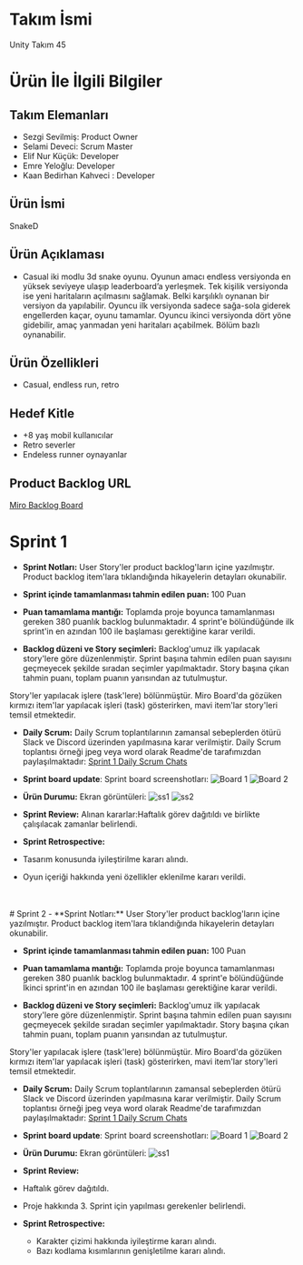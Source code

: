 
# Takım İsmi<br/>
Unity Takım 45 

# Ürün İle İlgili Bilgiler<br/>
## Takım Elemanları<br/>
- Sezgi Sevilmiş: Product Owner<br/>
- Selami Deveci: Scrum Master<br/>
- Elif Nur Küçük: Developer<br/>
- Emre Yeloğlu: Developer<br/>
- Kaan Bedirhan Kahveci : Developer<br/>

## Ürün İsmi
SnakeD
## Ürün Açıklaması
- Casual iki modlu 3d snake oyunu. Oyunun amacı endless versiyonda en yüksek seviyeye ulaşıp leaderboard’a yerleşmek. Tek kişilik versiyonda ise yeni haritaların açılmasını sağlamak. Belki karşılıklı oynanan bir versiyon da yapılabilir. 
Oyuncu ilk versiyonda sadece sağa-sola giderek engellerden kaçar, oyunu tamamlar.
Oyuncu ikinci versiyonda dört yöne gidebilir, amaç yanmadan yeni haritaları açabilmek. Bölüm bazlı oynanabilir.
## Ürün Özellikleri 
- Casual, endless run, retro
## Hedef Kitle
- +8 yaş mobil kullanıcılar
- Retro severler
- Endeless runner oynayanlar
## Product Backlog URL
[Miro Backlog Board](https://miro.com/app/board/uXjVO7O1dUY=/?moveToWidget=3458764524890787169&cot=14)

# Sprint 1
- **Sprint Notları:** User Story'ler product backlog'ların içine yazılmıştır. Product backlog item'lara tıklandığında hikayelerin detayları okunabilir.

- **Sprint içinde tamamlanması tahmin edilen puan:** 100 Puan

- **Puan tamamlama mantığı:** Toplamda proje boyunca tamamlanması gereken 380 puanlık backlog bulunmaktadır. 4 sprint'e bölündüğünde ilk sprint'in en azından 100 ile başlaması gerektiğine karar verildi.

- **Backlog düzeni ve Story seçimleri:** Backlog'umuz ilk yapılacak story'lere göre düzenlenmiştir. Sprint başına tahmin edilen puan sayısını geçmeyecek şekilde sıradan seçimler yapılmaktadır. Story başına çıkan tahmin puanı, toplam puanın yarısından az tutulmuştur.

Story'ler yapılacak işlere (task'lere) bölünmüştür. Miro Board'da gözüken kırmızı item'lar yapılacak işleri (task) gösterirken, mavi item'lar story'leri temsil etmektedir.

- **Daily Scrum:** Daily Scrum toplantılarının zamansal sebeplerden ötürü Slack ve Discord üzerinden yapılmasına karar verilmiştir. Daily Scrum toplantısı örneği jpeg veya word olarak Readme'de tarafımızdan paylaşılmaktadır: [Sprint 1 Daily Scrum Chats](https://drive.google.com/file/d/1RALBW0VaJiG5ctWVUIQ-G1Rb14jhN5UZ/view?usp=sharing)
- **Sprint board update**: Sprint board screenshotları:
![Board 1](https://github.com/selamideveci/OUAUnityTakim45/blob/main/Sprint%20File/Sprint%20Board/43bb6f8767ef40e3beefbee05f8f56d5.png)
![Board 2](https://github.com/selamideveci/OUAUnityTakim45/blob/main/Sprint%20File/Sprint%20Board/e72523dbbdac75c952ba3e9a67138482.png)
- **Ürün Durumu:** Ekran görüntüleri:
![ss1](https://github.com/selamideveci/OUAUnityTakim45/blob/main/Sprint%20File/Screenshots/05c20aa19545833f6814ef845ba3748d.png)
![ss2](https://github.com/selamideveci/OUAUnityTakim45/blob/main/Sprint%20File/Screenshots/5a24162619151bb9e28011b7542b9e7d.png)

- **Sprint Review:** Alınan kararlar:Haftalık görev dağıtıldı ve birlikte çalışılacak zamanlar belirlendi. 

- **Sprint Retrospective:**
 - Tasarım konusunda iyileştirilme kararı alındı.
 - Oyun içeriği hakkında yeni özellikler eklenilme kararı verildi.
 <br/>
  <br/>
# Sprint 2
- **Sprint Notları:** User Story'ler product backlog'ların içine yazılmıştır. Product backlog item'lara tıklandığında hikayelerin detayları okunabilir.

- **Sprint içinde tamamlanması tahmin edilen puan:** 100 Puan

- **Puan tamamlama mantığı:** Toplamda proje boyunca tamamlanması gereken 380 puanlık backlog bulunmaktadır. 4 sprint'e bölündüğünde İkinci sprint'in en azından 100 ile başlaması gerektiğine karar verildi.

- **Backlog düzeni ve Story seçimleri:** Backlog'umuz ilk yapılacak story'lere göre düzenlenmiştir. Sprint başına tahmin edilen puan sayısını geçmeyecek şekilde sıradan seçimler yapılmaktadır. Story başına çıkan tahmin puanı, toplam puanın yarısından az tutulmuştur.

Story'ler yapılacak işlere (task'lere) bölünmüştür. Miro Board'da gözüken kırmızı item'lar yapılacak işleri (task) gösterirken, mavi item'lar story'leri temsil etmektedir.

- **Daily Scrum:** Daily Scrum toplantılarının zamansal sebeplerden ötürü Slack ve Discord üzerinden yapılmasına karar verilmiştir. Daily Scrum toplantısı örneği jpeg veya word olarak Readme'de tarafımızdan paylaşılmaktadır: [Sprint 1 Daily Scrum Chats](https://drive.google.com/file/d/1d-cQxWI25BiLHDYUv_thd45GkaP5ZOX0/view?usp=sharing)
- **Sprint board update**: Sprint board screenshotları:
![Board 1](https://github.com/selamideveci/OUAUnityTakim45/blob/main/Sprint%20File/Sprint%20Board/Sprint2%201.png)
![Board 2](https://github.com/selamideveci/OUAUnityTakim45/blob/main/Sprint%20File/Sprint%20Board/Sprint2.png)
- **Ürün Durumu:** Ekran görüntüleri:
![ss1](https://github.com/selamideveci/OUAUnityTakim45/blob/main/Sprint%20File/Screenshots/Sprint2)


- **Sprint Review:** 
 - Haftalık görev dağıtıldı.
 - Proje hakkında 3. Sprint için yapılması gerekenler belirlendi.

- **Sprint Retrospective:**
  - Karakter çizimi hakkında iyileştirme kararı alındı.
  - Bazı kodlama kısımlarının genişletilme kararı alındı.




